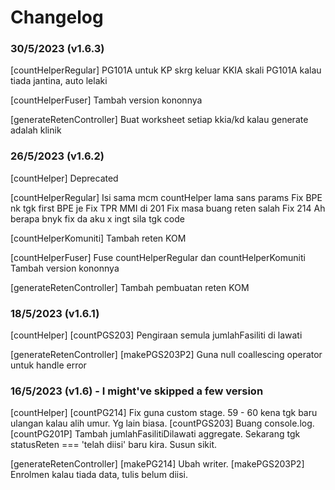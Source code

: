 # Changelog

### 30/5/2023 (v1.6.3)

[countHelperRegular]
PG101A untuk KP skrg keluar KKIA skali
PG101A kalau tiada jantina, auto lelaki

[countHelperFuser]
Tambah version kononnya

[generateRetenController]
Buat worksheet setiap kkia/kd kalau generate adalah klinik

### 26/5/2023 (v1.6.2)

[countHelper]
Deprecated

[countHelperRegular]
Isi sama mcm countHelper lama sans params
Fix BPE nk tgk first BPE je
Fix TPR MMI di 201
Fix masa buang reten salah
Fix 214
Ah berapa bnyk fix da aku x ingt sila tgk code

[countHelperKomuniti]
Tambah reten KOM

[countHelperFuser]
Fuse countHelperRegular dan countHelperKomuniti
Tambah version kononnya

[generateRetenController]
Tambah pembuatan reten KOM

### 18/5/2023 (v1.6.1)

[countHelper]
[countPGS203] Pengiraan semula jumlahFasiliti di lawati

[generateRetenController]
[makePGS203P2] Guna null coallescing operator untuk handle error

### 16/5/2023 (v1.6) - I might've skipped a few version

[countHelper]
[countPG214] Fix guna custom stage. 59 - 60 kena tgk baru ulangan kalau alih umur. Yg lain biasa.
[countPGS203] Buang console.log.
[countPG201P] Tambah jumlahFasilitiDilawati aggregate. Sekarang tgk statusReten === 'telah diisi' baru kira. Susun sikit.

[generateRetenController]
[makePG214] Ubah writer.
[makePGS203P2] Enrolmen kalau tiada data, tulis belum diisi.
